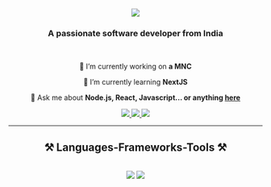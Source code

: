 <h1 align="center">
    <img src="https://readme-typing-svg.herokuapp.com/?font=Libre+Baskerville&color=25BDA2&size=35&center=true&vCenter=true&width=500&height=70&duration=4000&lines=Hi+There!+👋;+I'm+Rahul+Rawat!;" />
</h1>

<h3 align="center">A passionate software developer from India</h3>

<br/>

<div align="center">
 
 🔭 I’m currently working on **a MNC**
 
 🌱 I’m currently learning **NextJS**

💬 Ask me about **Node.js, React, Javascript... or anything [here](https://github.com/rahulrawat17/rahulrawat17/issues)**

 </div>
 
<div align="center"> 
  <a href="mailto:rahul24920@gmail.com">
    <img src="https://img.shields.io/badge/Gmail-333333?style=for-the-badge&logo=gmail&logoColor=red" />
  </a>
  <a href="https://linkedin.com/in/rahulrawat17" target="_blank">
    <img src="https://img.shields.io/badge/LinkedIn-0077B5?style=for-the-badge&logo=linkedin&logoColor=white" target="_blank" />
  </a>
  <a href="https://rahulrawat17.github.io" target="_blank">
     <img src="https://img.shields.io/badge/Portfolio-FF5722?style=for-the-badge&logo=todoist&logoColor=white" target="_blank" /> <!-- sqlite, safari, google-chrome are other good icon options -->
  </a>
</div>

 <hr/>
 
<h2 align="center">⚒️ Languages-Frameworks-Tools ⚒️</h2>
<br/>
<div align="center">
    <img src="https://skillicons.dev/icons?i=react,bootstrap,mui,html,css,vscode,github,figma,tailwind,git" />
    <img src="https://skillicons.dev/icons?i=nodejs,python,javascript,typescript,express,firebase,mongodb,c,java,nextjs,mysql,flask" /><br>
</div>

<br/>
